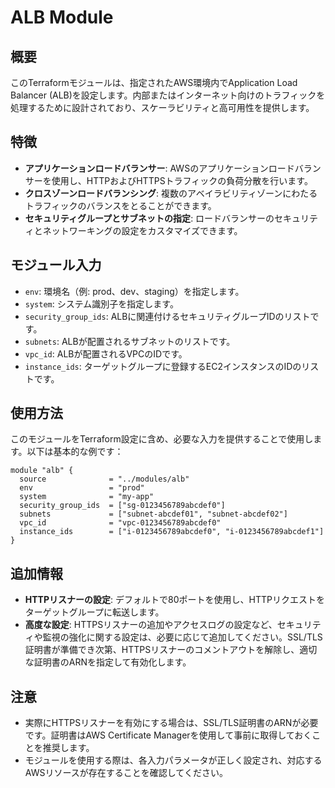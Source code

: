 # ALB Module

## 概要
このTerraformモジュールは、指定されたAWS環境内でApplication Load Balancer (ALB)を設定します。内部またはインターネット向けのトラフィックを処理するために設計されており、スケーラビリティと高可用性を提供します。

## 特徴
- **アプリケーションロードバランサー**: AWSのアプリケーションロードバランサーを使用し、HTTPおよびHTTPSトラフィックの負荷分散を行います。
- **クロスゾーンロードバランシング**: 複数のアベイラビリティゾーンにわたるトラフィックのバランスをとることができます。
- **セキュリティグループとサブネットの指定**: ロードバランサーのセキュリティとネットワーキングの設定をカスタマイズできます。

## モジュール入力
- `env`: 環境名（例: prod、dev、staging）を指定します。
- `system`: システム識別子を指定します。
- `security_group_ids`: ALBに関連付けるセキュリティグループIDのリストです。
- `subnets`: ALBが配置されるサブネットのリストです。
- `vpc_id`: ALBが配置されるVPCのIDです。
- `instance_ids`: ターゲットグループに登録するEC2インスタンスのIDのリストです。

## 使用方法
このモジュールをTerraform設定に含め、必要な入力を提供することで使用します。以下は基本的な例です：

```hcl
module "alb" {
  source              = "../modules/alb"
  env                 = "prod"
  system              = "my-app"
  security_group_ids  = ["sg-0123456789abcdef0"]
  subnets             = ["subnet-abcdef01", "subnet-abcdef02"]
  vpc_id              = "vpc-0123456789abcdef0"
  instance_ids        = ["i-0123456789abcdef0", "i-0123456789abcdef1"]
}
```

## 追加情報
- **HTTPリスナーの設定**: デフォルトで80ポートを使用し、HTTPリクエストをターゲットグループに転送します。
- **高度な設定**: HTTPSリスナーの追加やアクセスログの設定など、セキュリティや監視の強化に関する設定は、必要に応じて追加してください。SSL/TLS証明書が準備でき次第、HTTPSリスナーのコメントアウトを解除し、適切な証明書のARNを指定して有効化します。

## 注意
- 実際にHTTPSリスナーを有効にする場合は、SSL/TLS証明書のARNが必要です。証明書はAWS Certificate Managerを使用して事前に取得しておくことを推奨します。
- モジュールを使用する際は、各入力パラメータが正しく設定され、対応するAWSリソースが存在することを確認してください。
